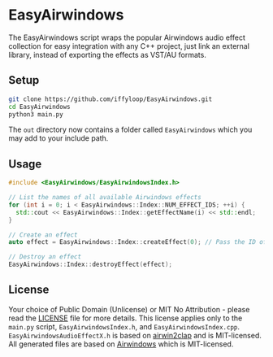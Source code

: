 # EasyAirwindows

The EasyAirwindows script wraps the popular Airwindows audio effect collection for easy integration with any C++ project, just link an external library, instead of exporting the effects as VST/AU formats.

## Setup

```sh
git clone https://github.com/iffyloop/EasyAirwindows.git
cd EasyAirwindows
python3 main.py
```

The `out` directory now contains a folder called `EasyAirwindows` which you may add to your include path.

## Usage

```cpp
#include <EasyAirwindows/EasyAirwindowsIndex.h>

// List the names of all available Airwindows effects
for (int i = 0; i < EasyAirwindows::Index::NUM_EFFECT_IDS; ++i) {
  std::cout << EasyAirwindows::Index::getEffectName(i) << std::endl;
}

// Create an effect
auto effect = EasyAirwindows::Index::createEffect(0); // Pass the ID of the desired effect as an argument

// Destroy an effect
EasyAirwindows::Index::destroyEffect(effect);
```

## License

Your choice of Public Domain (Unlicense) or MIT No Attribution - please read the [LICENSE](LICENSE) file for more details. This license applies only to the `main.py` script, `EasyAirwindowsIndex.h`, and `EasyAirwindowsIndex.cpp`. `EasyAirwindowsAudioEffectX.h` is based on [airwin2clap](https://github.com/baconpaul/airwin2clap/blob/main/LICENSE.md) and is MIT-licensed. All generated files are based on [Airwindows](https://github.com/airwindows/airwindows/blob/master/LICENSE) which is MIT-licensed.
